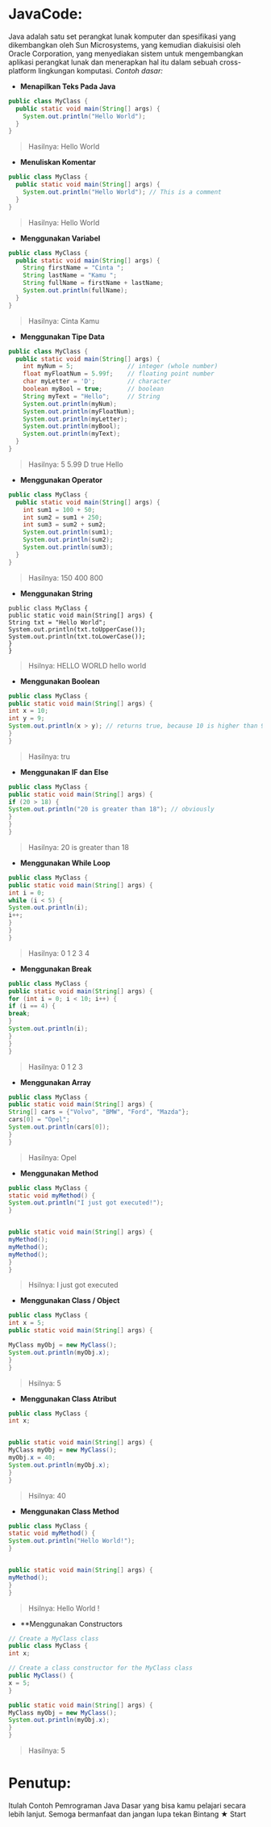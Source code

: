 # JavaCode:
Java adalah satu set perangkat lunak komputer dan spesifikasi yang dikembangkan oleh Sun Microsystems, yang kemudian diakuisisi oleh Oracle Corporation, yang menyediakan sistem untuk mengembangkan aplikasi perangkat lunak dan menerapkan hal itu dalam sebuah cross-platform lingkungan komputasi.
*Contoh dasar:*
+ **Menapilkan Teks Pada Java**
```java
public class MyClass {
  public static void main(String[] args) {
    System.out.println("Hello World");
  }
}
```
> Hasilnya:
Hello World
+ **Menuliskan Komentar**
```java
public class MyClass {
  public static void main(String[] args) {
    System.out.println("Hello World"); // This is a comment
  }
}
```
> Hasilnya:
Hello World
+ **Menggunakan Variabel**
```java
public class MyClass {
  public static void main(String[] args) {
    String firstName = "Cinta ";
    String lastName = "Kamu ";
    String fullName = firstName + lastName;
    System.out.println(fullName); 
  }
}
```
> Hasilnya:
Cinta Kamu
+ **Menggunakan Tipe Data**
```java
public class MyClass {
  public static void main(String[] args) {
    int myNum = 5;               // integer (whole number)
    float myFloatNum = 5.99f;    // floating point number
    char myLetter = 'D';         // character
    boolean myBool = true;       // boolean
    String myText = "Hello";     // String   
    System.out.println(myNum);
    System.out.println(myFloatNum);
    System.out.println(myLetter);
    System.out.println(myBool);
    System.out.println(myText);
  }
}
```
> Hasilnya:
5
5.99
D
true
Hello
+ **Menggunakan Operator**
```java
public class MyClass {
  public static void main(String[] args) {
    int sum1 = 100 + 50;
    int sum2 = sum1 + 250;
    int sum3 = sum2 + sum2;
    System.out.println(sum1);
    System.out.println(sum2);
    System.out.println(sum3); 
  }
}
```
> Hasilnya:
150
400
800
+ **Menggunakan String**
```jav
public class MyClass {
public static void main(String[] args) {
String txt = "Hello World";
System.out.println(txt.toUpperCase());
System.out.println(txt.toLowerCase());
}
}
```
> Hsilnya:
HELLO WORLD
hello world
+ **Menggunakan Boolean**
```java
public class MyClass {
public static void main(String[] args) {
int x = 10;
int y = 9;
System.out.println(x > y); // returns true, because 10 is higher than 9
}
}
```
> Hasilnya:
tru
+ **Menggunakan IF dan Else**
```java
public class MyClass {
public static void main(String[] args) {
if (20 > 18) {
System.out.println("20 is greater than 18"); // obviously
}
}
}
```
> Hasilnya:
20 is greater than 18
+ **Menggunakan While Loop**
```java
public class MyClass {
public static void main(String[] args) {
int i = 0;
while (i < 5) {
System.out.println(i);
i++;
}
}
}
```
> Hasilnya:
0
1
2
3
4
+ **Menggunakan Break**
```java
public class MyClass {
public static void main(String[] args) {
for (int i = 0; i < 10; i++) {
if (i == 4) {
break;
}
System.out.println(i);
}
}
}
```
> Hasilnya:
0
1
2
3
+ **Menggunakan Array**
```java
public class MyClass {
public static void main(String[] args) {
String[] cars = {"Volvo", "BMW", "Ford", "Mazda"};
cars[0] = "Opel";
System.out.println(cars[0]);
}
}
```
> Hasilnya:
Opel
+ **Menggunakan Method**
```java
public class MyClass {
static void myMethod() {
System.out.println("I just got executed!");
}


public static void main(String[] args) {
myMethod();
myMethod();
myMethod();
}
}
```
> Hsilnya:
I just got executed
+ **Menggunakan Class / Object**
```java
public class MyClass {
int x = 5;
public static void main(String[] args) {

MyClass myObj = new MyClass();
System.out.println(myObj.x);
}
}
```
> Hsilnya:
5
+ **Menggunakan Class Atribut**
```java
public class MyClass {
int x;


public static void main(String[] args) {
MyClass myObj = new MyClass();
myObj.x = 40;
System.out.println(myObj.x);
}
}
```
> Hsilnya:
40
+ **Menggunakan Class Method**
```java
public class MyClass {
static void myMethod() {
System.out.println("Hello World!");
}


public static void main(String[] args) {
myMethod();
}
}
```
> Hsilnya:
Hello World !
+ **Menggunakan Constructors
```java
// Create a MyClass class
public class MyClass {
int x;

// Create a class constructor for the MyClass class
public MyClass() {
x = 5;
}

public static void main(String[] args) {
MyClass myObj = new MyClass();
System.out.println(myObj.x);
}
}
```
> Hasilnya:
5
# Penutup:
Itulah Contoh Pemrograman Java Dasar yang bisa kamu pelajari secara lebih lanjut. Semoga bermanfaat dan jangan lupa tekan Bintang ★ Start
